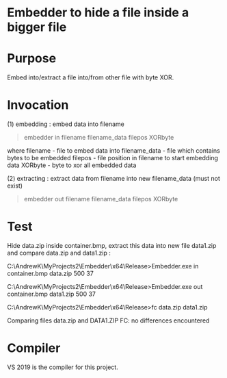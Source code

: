 # Embedder to hide a file inside a bigger file

Purpose
=======
Embed into/extract a file into/from other file with byte XOR.

Invocation
==========
(1) embedding : embed data into filename

>embedder in filename filename_data filepos XORbyte

where
  filename      - file to embed data into
  filename_data - file which contains bytes to be embedded
  filepos       - file position in filename to start embedding data
  XORbyte       - byte to xor all embedded data

(2) extracting : extract data from filename into new filename_data (must not exist)

>embedder out filename filename_data filepos XORbyte

Test
====
Hide data.zip inside container.bmp, extract this data into new file data1.zip 
and compare data.zip and data1.zip :

C:\AndrewK\MyProjects2\Embedder\x64\Release>Embedder.exe in container.bmp data.zip 500 37

C:\AndrewK\MyProjects2\Embedder\x64\Release>Embedder.exe out container.bmp data1.zip 500 37

C:\AndrewK\MyProjects2\Embedder\x64\Release>fc data.zip data1.zip

Comparing files data.zip and DATA1.ZIP
FC: no differences encountered

Compiler
========
VS 2019 is the compiler for this project.



